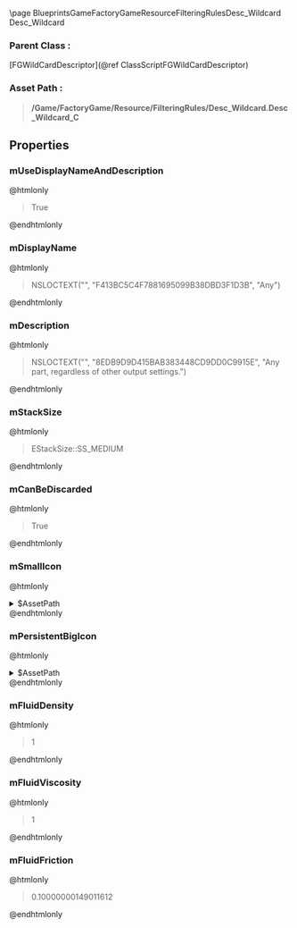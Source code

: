 \page BlueprintsGameFactoryGameResourceFilteringRulesDesc_Wildcard Desc_Wildcard
### Parent Class :
[FGWildCardDescriptor](@ref ClassScriptFGWildCardDescriptor)
### Asset Path :
<b><blockquote>/Game/FactoryGame/Resource/FilteringRules/Desc_Wildcard.Desc_Wildcard_C</blockquote></b>
## Properties

### mUseDisplayNameAndDescription
@htmlonly
<blockquote>True</blockquote>
@endhtmlonly

### mDisplayName
@htmlonly
<blockquote>NSLOCTEXT("", "F413BC5C4F7881695099B38DBD3F1D3B", "Any")</blockquote>
@endhtmlonly

### mDescription
@htmlonly
<blockquote>NSLOCTEXT("", "8EDB9D9D415BAB383448CD9DD0C9915E", "Any part, regardless of other output settings.")</blockquote>
@endhtmlonly

### mStackSize
@htmlonly
<blockquote>EStackSize::SS_MEDIUM</blockquote>
@endhtmlonly

### mCanBeDiscarded
@htmlonly
<blockquote>True</blockquote>
@endhtmlonly

### mSmallIcon
@htmlonly
<details>
 <summary>$AssetPath</summary>
<b><a href="_blueprints_game_factory_game_interface_u_i_assets_shared_reset__icon.html"><blockquote>Reset_Icon</blockquote></a></b>
</details>
@endhtmlonly

### mPersistentBigIcon
@htmlonly
<details>
 <summary>$AssetPath</summary>
<b><a href="_blueprints_game_factory_game_interface_u_i_assets_shared_reset__icon.html"><blockquote>Reset_Icon</blockquote></a></b>
</details>
@endhtmlonly

### mFluidDensity
@htmlonly
<blockquote>1</blockquote>
@endhtmlonly

### mFluidViscosity
@htmlonly
<blockquote>1</blockquote>
@endhtmlonly

### mFluidFriction
@htmlonly
<blockquote>0.10000000149011612</blockquote>
@endhtmlonly

